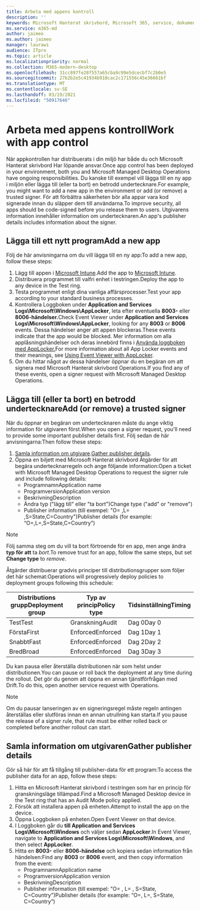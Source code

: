 ```yaml
---
title: Arbeta med appens kontroll
description: ''
keywords: Microsoft Hanterat skrivbord, Microsoft 365, service, dokumentation
ms.service: m365-md
author: jaimeo
ms.author: jaimeo
manager: laurawi
audience: ITpro
ms.topic: article
ms.localizationpriority: normal
ms.collection: M365-modern-desktop
ms.openlocfilehash: 31cc897fe28f557a65cba9c99e5dcecbf7c2b0e5
ms.sourcegitcommit: 27b2b2e5c41934b918cac2c171556c45e36661bf
ms.translationtype: MT
ms.contentlocale: sv-SE
ms.lasthandoff: 03/19/2021
ms.locfileid: "50917646"
---
```

# <a name="work-with-app-control"></a><span data-ttu-id="5024b-103">Arbeta med appens kontroll</span><span class="sxs-lookup"><span data-stu-id="5024b-103">Work with app control</span></span>

<span data-ttu-id="5024b-104">När appkontrollen har distribuerats i din miljö har både du och Microsoft Hanterat skrivbord Har löpande ansvar.</span><span class="sxs-lookup"><span data-stu-id="5024b-104">Once app control has been deployed in your environment, both you and Microsoft Managed Desktop Operations have ongoing responsibilities.</span></span> <span data-ttu-id="5024b-105">Du kanske till exempel vill lägga till en ny app i miljön eller lägga till (eller ta bort) en betrodd undertecknare.</span><span class="sxs-lookup"><span data-stu-id="5024b-105">For example, you might want to add a new app in the environment or add (or remove) a trusted signer.</span></span> <span data-ttu-id="5024b-106">För att förbättra säkerheten bör alla appar vara kod signerade innan du släpper dem till användarna.</span><span class="sxs-lookup"><span data-stu-id="5024b-106">To improve security, all apps should be code-signed before you release them to users.</span></span> <span data-ttu-id="5024b-107">Utgivarens information innehåller information om undertecknaren.</span><span class="sxs-lookup"><span data-stu-id="5024b-107">An app's publisher details includes information about the signer.</span></span>


## <a name="add-a-new-app"></a><span data-ttu-id="5024b-108">Lägga till ett nytt program</span><span class="sxs-lookup"><span data-stu-id="5024b-108">Add a new app</span></span>

<span data-ttu-id="5024b-109">Följ de här anvisningarna om du vill lägga till en ny app:</span><span class="sxs-lookup"><span data-stu-id="5024b-109">To add a new app, follow these steps:</span></span>

1. <span data-ttu-id="5024b-110">Lägg till appen i [Microsoft Intune](/mem/intune/apps/apps-win32-app-management).</span><span class="sxs-lookup"><span data-stu-id="5024b-110">Add the app to [Microsoft Intune](/mem/intune/apps/apps-win32-app-management).</span></span>
2. <span data-ttu-id="5024b-111">Distribuera programmet till valfri enhet i testringen.</span><span class="sxs-lookup"><span data-stu-id="5024b-111">Deploy the app to any device in the Test ring.</span></span> 
3. <span data-ttu-id="5024b-112">Testa programmet enligt dina vanliga affärsprocesser.</span><span class="sxs-lookup"><span data-stu-id="5024b-112">Test your app according to your standard business processes.</span></span> 
4. <span data-ttu-id="5024b-113">Kontrollera Loggboken under **Application and Services Logs\Microsoft\Windows\AppLocker**, leta efter eventuella **8003-** eller **8006-händelser.**</span><span class="sxs-lookup"><span data-stu-id="5024b-113">Check Event Viewer under **Application and Services Logs\Microsoft\Windows\AppLocker**, looking for any **8003** or **8006** events.</span></span> <span data-ttu-id="5024b-114">Dessa händelser anger att appen blockeras.</span><span class="sxs-lookup"><span data-stu-id="5024b-114">These events indicate that the app would be blocked.</span></span> <span data-ttu-id="5024b-115">Mer information om alla applåsningshändelser och deras innebörd finns i [Använda loggboken med AppLocker.](/windows/security/threat-protection/windows-defender-application-control/applocker/using-event-viewer-with-applocker)</span><span class="sxs-lookup"><span data-stu-id="5024b-115">For more information about all App Locker events and their meanings, see [Using Event Viewer with AppLocker](/windows/security/threat-protection/windows-defender-application-control/applocker/using-event-viewer-with-applocker).</span></span>
5. <span data-ttu-id="5024b-116">Om du hittar något av dessa händelser öppnar du en begäran om att signera med Microsoft Hanterat skrivbord Operations.</span><span class="sxs-lookup"><span data-stu-id="5024b-116">If you find any of these events, open a signer request with Microsoft Managed Desktop Operations.</span></span>

## <a name="add-or-remove-a-trusted-signer"></a><span data-ttu-id="5024b-117">Lägga till (eller ta bort) en betrodd undertecknare</span><span class="sxs-lookup"><span data-stu-id="5024b-117">Add (or remove) a trusted signer</span></span>

<span data-ttu-id="5024b-118">När du öppnar en begäran om undertecknaren måste du ange viktig information för utgivaren först.</span><span class="sxs-lookup"><span data-stu-id="5024b-118">When you open a signer request, you'll need to provide some important publisher details first.</span></span> <span data-ttu-id="5024b-119">Följ sedan de här anvisningarna:</span><span class="sxs-lookup"><span data-stu-id="5024b-119">Then follow these steps:</span></span>

1. <span data-ttu-id="5024b-120">[Samla information om utgivare](#gather-publisher-details).</span><span class="sxs-lookup"><span data-stu-id="5024b-120">[Gather publisher details](#gather-publisher-details).</span></span>
2. <span data-ttu-id="5024b-121">Öppna en biljett med Microsoft Hanterat skrivbord Åtgärder för att begära undertecknarregeln och ange följande information:</span><span class="sxs-lookup"><span data-stu-id="5024b-121">Open a ticket with Microsoft Managed Desktop Operations to request the signer rule and include following details:</span></span>  
    - <span data-ttu-id="5024b-122">Programnamn</span><span class="sxs-lookup"><span data-stu-id="5024b-122">Application name</span></span> 
    - <span data-ttu-id="5024b-123">Programversion</span><span class="sxs-lookup"><span data-stu-id="5024b-123">Application version</span></span> 
    - <span data-ttu-id="5024b-124">Beskrivning</span><span class="sxs-lookup"><span data-stu-id="5024b-124">Description</span></span> 
    - <span data-ttu-id="5024b-125">Ändra typ ("lägg till" eller "ta bort")</span><span class="sxs-lookup"><span data-stu-id="5024b-125">Change type ("add" or "remove")</span></span>  
    - <span data-ttu-id="5024b-126">Publisher information (till exempel: "O= <publisher name> ,L= <location> ,S=State,C=Country")</span><span class="sxs-lookup"><span data-stu-id="5024b-126">Publisher details (for example: “O=<publisher name>,L=<location>,S=State,C=Country”)</span></span> 

> [!NOTE]
> <span data-ttu-id="5024b-127">Följ samma steg om du vill ta bort förtroende för en app, men ange ändra **typ för att** ta *bort*.</span><span class="sxs-lookup"><span data-stu-id="5024b-127">To remove trust for an app, follow the same steps, but set **Change type** to *remove*.</span></span>

<span data-ttu-id="5024b-128">Åtgärder distribuerar gradvis principer till distributionsgrupper som följer det här schemat:</span><span class="sxs-lookup"><span data-stu-id="5024b-128">Operations will progressively deploy policies to deployment groups following this schedule:</span></span>


|<span data-ttu-id="5024b-129">Distributions grupp</span><span class="sxs-lookup"><span data-stu-id="5024b-129">Deployment group</span></span>  |<span data-ttu-id="5024b-130">Typ av princip</span><span class="sxs-lookup"><span data-stu-id="5024b-130">Policy type</span></span>  |<span data-ttu-id="5024b-131">Tidsinställning</span><span class="sxs-lookup"><span data-stu-id="5024b-131">Timing</span></span>  |
|---------|---------|---------|
|<span data-ttu-id="5024b-132">Test</span><span class="sxs-lookup"><span data-stu-id="5024b-132">Test</span></span>     |  <span data-ttu-id="5024b-133">Granskning</span><span class="sxs-lookup"><span data-stu-id="5024b-133">Audit</span></span>       |  <span data-ttu-id="5024b-134">Dag 0</span><span class="sxs-lookup"><span data-stu-id="5024b-134">Day 0</span></span>       |
|<span data-ttu-id="5024b-135">Första</span><span class="sxs-lookup"><span data-stu-id="5024b-135">First</span></span>     | <span data-ttu-id="5024b-136">Enforced</span><span class="sxs-lookup"><span data-stu-id="5024b-136">Enforced</span></span>        | <span data-ttu-id="5024b-137">Dag 1</span><span class="sxs-lookup"><span data-stu-id="5024b-137">Day 1</span></span>        |
|<span data-ttu-id="5024b-138">Snabbt</span><span class="sxs-lookup"><span data-stu-id="5024b-138">Fast</span></span>     | <span data-ttu-id="5024b-139">Enforced</span><span class="sxs-lookup"><span data-stu-id="5024b-139">Enforced</span></span>        |  <span data-ttu-id="5024b-140">Dag 2</span><span class="sxs-lookup"><span data-stu-id="5024b-140">Day 2</span></span>       |
|<span data-ttu-id="5024b-141">Bred</span><span class="sxs-lookup"><span data-stu-id="5024b-141">Broad</span></span>     | <span data-ttu-id="5024b-142">Enforced</span><span class="sxs-lookup"><span data-stu-id="5024b-142">Enforced</span></span>        |  <span data-ttu-id="5024b-143">Dag 3</span><span class="sxs-lookup"><span data-stu-id="5024b-143">Day 3</span></span>       |


<span data-ttu-id="5024b-144">Du kan pausa eller återställa distributionen när som helst under distributionen.</span><span class="sxs-lookup"><span data-stu-id="5024b-144">You can pause or roll back the deployment at any time during the rollout.</span></span> <span data-ttu-id="5024b-145">Det gör du genom att öppna en annan tjänstförfrågan med Drift.</span><span class="sxs-lookup"><span data-stu-id="5024b-145">To do this, open another service request with Operations.</span></span>

> [!NOTE]
> <span data-ttu-id="5024b-146">Om du pausar lanseringen av en signeringsregel måste regeln antingen återställas eller slutföras innan en annan utrullning kan starta.</span><span class="sxs-lookup"><span data-stu-id="5024b-146">If you pause the release of a signer rule, that rule must be either rolled back or completed before another rollout can start.</span></span>

## <a name="gather-publisher-details"></a><span data-ttu-id="5024b-147">Samla information om utgivaren</span><span class="sxs-lookup"><span data-stu-id="5024b-147">Gather publisher details</span></span>

<span data-ttu-id="5024b-148">Gör så här för att få tillgång till publisher-data för ett program:</span><span class="sxs-lookup"><span data-stu-id="5024b-148">To access the publisher data for an app, follow these steps:</span></span>

1. <span data-ttu-id="5024b-149">Hitta en Microsoft Hanterat skrivbord i testringen som har en princip för granskningsläge tillämpad.</span><span class="sxs-lookup"><span data-stu-id="5024b-149">Find a Microsoft Managed Desktop device in the Test ring that has an Audit Mode policy applied.</span></span> 
2. <span data-ttu-id="5024b-150">Försök att installera appen på enheten.</span><span class="sxs-lookup"><span data-stu-id="5024b-150">Attempt to install the app on the device.</span></span>
3. <span data-ttu-id="5024b-151">Öppna Loggboken på enheten.</span><span class="sxs-lookup"><span data-stu-id="5024b-151">Open Event Viewer on that device.</span></span> 
4. <span data-ttu-id="5024b-152">I Loggboken går du **till Application and Services Logs\Microsoft\Windows** och väljer sedan **AppLocker**.</span><span class="sxs-lookup"><span data-stu-id="5024b-152">In Event Viewer, navigate to **Application and Services Logs\Microsoft\Windows**, and then select **AppLocker**.</span></span> 
5. <span data-ttu-id="5024b-153">Hitta en **8003-** eller **8006-händelse** och kopiera sedan information från händelsen:</span><span class="sxs-lookup"><span data-stu-id="5024b-153">Find any **8003** or **8006** event, and then copy information from the event:</span></span> 
    - <span data-ttu-id="5024b-154">Programnamn</span><span class="sxs-lookup"><span data-stu-id="5024b-154">Application name</span></span> 
    - <span data-ttu-id="5024b-155">Programversion</span><span class="sxs-lookup"><span data-stu-id="5024b-155">Application version</span></span> 
    - <span data-ttu-id="5024b-156">Beskrivning</span><span class="sxs-lookup"><span data-stu-id="5024b-156">Description</span></span> 
    - <span data-ttu-id="5024b-157">Publisher information (till exempel: "O= <publisher name> , L= <location> , S=State, C=Country")</span><span class="sxs-lookup"><span data-stu-id="5024b-157">Publisher details (for example: “O=<publisher name>, L=<location>, S=State, C=Country”)</span></span>